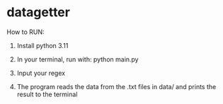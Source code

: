 # datagetter

How to RUN:

1. Install python 3.11

2. In your terminal, run with: python main.py

3. Input your regex

4. The program reads the data from the .txt files in data/ and prints the result to the terminal
